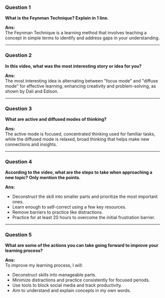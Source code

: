### Question 1
**What is the Feynman Technique? Explain in 1 line.**

**Ans:**  
The Feynman Technique is a learning method that involves teaching a concept in simple terms to identify and address gaps in your understanding.

---

### Question 2
**In this video, what was the most interesting story or idea for you?**

**Ans:**  
The most interesting idea is alternating between "focus mode" and "diffuse mode" for effective learning, enhancing creativity and problem-solving, as shown by Dali and Edison.

---

### Question 3
**What are active and diffused modes of thinking?**

**Ans:**  
The active mode is focused, concentrated thinking used for familiar tasks, while the diffused mode is relaxed, broad thinking that helps make new connections and insights.

---

### Question 4
**According to the video, what are the steps to take when approaching a new topic? Only mention the points.**

**Ans:**

- Deconstruct the skill into smaller parts and prioritize the most important ones.
- Learn enough to self-correct using a few key resources.
- Remove barriers to practice like distractions.
- Practice for at least 20 hours to overcome the initial frustration barrier.

---

### Question 5
**What are some of the actions you can take going forward to improve your learning process?**

**Ans:**  
To improve my learning process, I will:

- Deconstruct skills into manageable parts.
- Minimize distractions and practice consistently for focused periods.
- Use tools to block social media and track productivity.
- Aim to understand and explain concepts in my own words.
